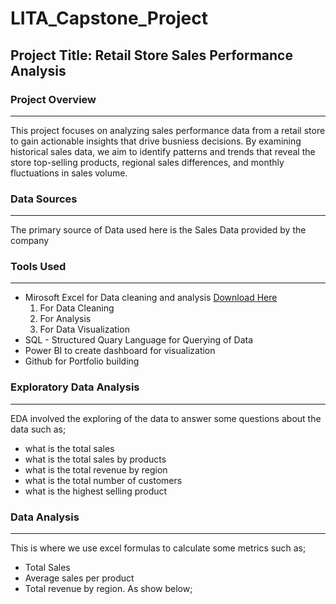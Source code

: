 # LITA_Capstone_Project

## Project Title: Retail Store Sales Performance Analysis

### Project Overview
---
This project focuses on analyzing sales performance data from a retail store to gain actionable insights that drive busniess decisions.
By examining historical sales data, we aim to identify patterns and trends that reveal the store top-selling products, regional sales differences, and monthly fluctuations in sales volume.

### Data Sources
---
The primary source of Data used here is the Sales Data provided by the company

### Tools Used
---
- Mirosoft Excel for Data cleaning and analysis [Download Here](https://www.microsoft.com)
     1. For Data Cleaning
     2. For Analysis
     3. For Data Visualization
- SQL - Structured Quary Language for Querying of Data
- Power BI to create dashboard for visualization
- Github for Portfolio building

### Exploratory Data Analysis
---
EDA involved the exploring of the data to answer some questions about the data such as;
 - what is the total sales
 - what is the total sales by products
 - what is the total revenue by region
 - what is the total number of customers
 - what is the highest selling product

### Data Analysis
---
This is where we use excel formulas to calculate some metrics such as; 
  - Total Sales
  - Average sales per product
  - Total revenue by region.
As show below;

